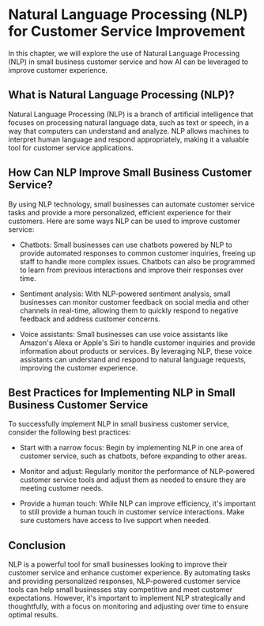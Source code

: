 Natural Language Processing (NLP) for Customer Service Improvement
=============================================================================================================================

In this chapter, we will explore the use of Natural Language Processing (NLP) in small business customer service and how AI can be leveraged to improve customer experience.

What is Natural Language Processing (NLP)?
------------------------------------------

Natural Language Processing (NLP) is a branch of artificial intelligence that focuses on processing natural language data, such as text or speech, in a way that computers can understand and analyze. NLP allows machines to interpret human language and respond appropriately, making it a valuable tool for customer service applications.

How Can NLP Improve Small Business Customer Service?
----------------------------------------------------

By using NLP technology, small businesses can automate customer service tasks and provide a more personalized, efficient experience for their customers. Here are some ways NLP can be used to improve customer service:

* Chatbots: Small businesses can use chatbots powered by NLP to provide automated responses to common customer inquiries, freeing up staff to handle more complex issues. Chatbots can also be programmed to learn from previous interactions and improve their responses over time.

* Sentiment analysis: With NLP-powered sentiment analysis, small businesses can monitor customer feedback on social media and other channels in real-time, allowing them to quickly respond to negative feedback and address customer concerns.

* Voice assistants: Small businesses can use voice assistants like Amazon's Alexa or Apple's Siri to handle customer inquiries and provide information about products or services. By leveraging NLP, these voice assistants can understand and respond to natural language requests, improving the customer experience.

Best Practices for Implementing NLP in Small Business Customer Service
----------------------------------------------------------------------

To successfully implement NLP in small business customer service, consider the following best practices:

* Start with a narrow focus: Begin by implementing NLP in one area of customer service, such as chatbots, before expanding to other areas.

* Monitor and adjust: Regularly monitor the performance of NLP-powered customer service tools and adjust them as needed to ensure they are meeting customer needs.

* Provide a human touch: While NLP can improve efficiency, it's important to still provide a human touch in customer service interactions. Make sure customers have access to live support when needed.

Conclusion
----------

NLP is a powerful tool for small businesses looking to improve their customer service and enhance customer experience. By automating tasks and providing personalized responses, NLP-powered customer service tools can help small businesses stay competitive and meet customer expectations. However, it's important to implement NLP strategically and thoughtfully, with a focus on monitoring and adjusting over time to ensure optimal results.
